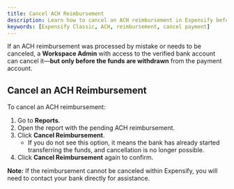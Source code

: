 ```yaml
---
title: Cancel ACH Reimbursement
description: Learn how to cancel an ACH reimbursement in Expensify before funds are withdrawn.
keywords: [Expensify Classic, ACH, reimbursement, cancel payment]
---
```


If an ACH reimbursement was processed by mistake or needs to be canceled, a **Workspace Admin** with access to the verified bank account can cancel it—**but only before the funds are withdrawn** from the payment account.

## Cancel an ACH Reimbursement

To cancel an ACH reimbursement:
1. Go to **Reports**.
2. Open the report with the pending ACH reimbursement.
3. Click **Cancel Reimbursement**.
   - If you do not see this option, it means the bank has already started transferring the funds, and cancellation is no longer possible.
4. Click **Cancel Reimbursement** again to confirm.

**Note:** If the reimbursement cannot be canceled within Expensify, you will need to contact your bank directly for assistance.

